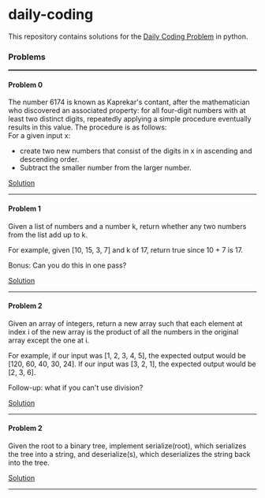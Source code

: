 # daily-coding
This repository contains solutions for the 
[Daily Coding Problem](https://www.dailycodingproblem.com/)
in python.

### Problems
<hr style="height: 2px">

#### Problem 0
The number 6174 is known as Kaprekar's contant, after the mathematician who discovered an associated property: for all four-digit numbers with at least two distinct digits, repeatedly applying a simple procedure eventually results in this value. The procedure is as follows:\
For a given input x:
* create two new numbers that consist of the digits in x in ascending and descending order.
* Subtract the smaller number from the larger number.

[Solution](https://github.com/MattTitmas/daily-coding/blob/main/solutions/day0.py)
<hr>

#### Problem 1
Given a list of numbers and a number k, return whether any two numbers from the list add up to k.

For example, given [10, 15, 3, 7] and k of 17, return true since 10 + 7 is 17.

Bonus: Can you do this in one pass?

[Solution](https://github.com/MattTitmas/daily-coding/blob/main/solutions/day1.py)
<hr>

#### Problem 2
Given an array of integers, return a new array such that each element at index i of the new array is the product of all the numbers in the original array except the one at i.

For example, if our input was [1, 2, 3, 4, 5], the expected output would be [120, 60, 40, 30, 24]. If our input was [3, 2, 1], the expected output would be [2, 3, 6].

Follow-up: what if you can't use division?

[Solution](https://github.com/MattTitmas/daily-coding/blob/main/solutions/day2.py)
<hr>

#### Problem 2
Given the root to a binary tree, implement serialize(root), which serializes the tree into a string, and deserialize(s), which deserializes the string back into the tree.

[Solution](https://github.com/MattTitmas/daily-coding/blob/main/solutions/day3.py)
<hr>
